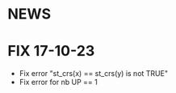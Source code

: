 NEWS
================

# FIX 17-10-23 
* Fix error "st_crs(x) == st_crs(y) is not TRUE"
* Fix error for nb UP == 1
